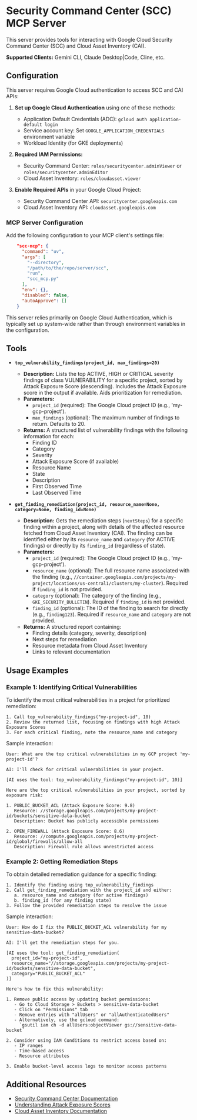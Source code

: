 # Security Command Center (SCC) MCP Server

This server provides tools for interacting with Google Cloud Security Command Center (SCC) and Cloud Asset Inventory (CAI).

**Supported Clients:** Gemini CLI, Claude Desktop|Code, Cline, etc.

## Configuration

This server requires Google Cloud authentication to access SCC and CAI APIs:

1. **Set up Google Cloud Authentication** using one of these methods:
   - Application Default Credentials (ADC): `gcloud auth application-default login`
   - Service account key: Set `GOOGLE_APPLICATION_CREDENTIALS` environment variable
   - Workload Identity (for GKE deployments)

2. **Required IAM Permissions:**
   - Security Command Center: `roles/securitycenter.adminViewer` or `roles/securitycenter.adminEditor`
   - Cloud Asset Inventory: `roles/cloudasset.viewer`

3. **Enable Required APIs** in your Google Cloud Project:
   - Security Command Center API: `securitycenter.googleapis.com`
   - Cloud Asset Inventory API: `cloudasset.googleapis.com`

### MCP Server Configuration

Add the following configuration to your MCP client's settings file:

```json
    "scc-mcp": {
      "command": "uv",
      "args": [
        "--directory",
        "/path/to/the/repo/server/scc",
        "run",
        "scc_mcp.py"
      ],
      "env": {},
      "disabled": false,
      "autoApprove": []
    }
```

This server relies primarily on Google Cloud Authentication, which is typically set up system-wide rather than through environment variables in the configuration.

## Tools

- **`top_vulnerability_findings(project_id, max_findings=20)`**
    - **Description:** Lists the top ACTIVE, HIGH or CRITICAL severity findings of class VULNERABILITY for a specific project, sorted by Attack Exposure Score (descending). Includes the Attack Exposure score in the output if available. Aids prioritization for remediation.
    - **Parameters:**
        - `project_id` (required): The Google Cloud project ID (e.g., 'my-gcp-project').
        - `max_findings` (optional): The maximum number of findings to return. Defaults to 20.
    - **Returns:** A structured list of vulnerability findings with the following information for each:
        - Finding ID
        - Category
        - Severity
        - Attack Exposure Score (if available)
        - Resource Name
        - State
        - Description
        - First Observed Time
        - Last Observed Time

- **`get_finding_remediation(project_id, resource_name=None, category=None, finding_id=None)`**
    - **Description:** Gets the remediation steps (`nextSteps`) for a specific finding within a project, along with details of the affected resource fetched from Cloud Asset Inventory (CAI). The finding can be identified either by its `resource_name` and `category` (for ACTIVE findings) or directly by its `finding_id` (regardless of state).
    - **Parameters:**
        - `project_id` (required): The Google Cloud project ID (e.g., 'my-gcp-project').
        - `resource_name` (optional): The full resource name associated with the finding (e.g., `//container.googleapis.com/projects/my-project/locations/us-central1/clusters/my-cluster`). Required if `finding_id` is not provided.
        - `category` (optional): The category of the finding (e.g., `GKE_SECURITY_BULLETIN`). Required if `finding_id` is not provided.
        - `finding_id` (optional): The ID of the finding to search for directly (e.g., `finding123`). Required if `resource_name` and `category` are not provided.
    - **Returns:** A structured report containing:
        - Finding details (category, severity, description)
        - Next steps for remediation
        - Resource metadata from Cloud Asset Inventory
        - Links to relevant documentation

## Usage Examples

### Example 1: Identifying Critical Vulnerabilities

To identify the most critical vulnerabilities in a project for prioritized remediation:

```
1. Call top_vulnerability_findings("my-project-id", 10)
2. Review the returned list, focusing on findings with high Attack Exposure Scores
3. For each critical finding, note the resource_name and category
```

Sample interaction:
```
User: What are the top critical vulnerabilities in my GCP project 'my-project-id'?

AI: I'll check for critical vulnerabilities in your project.

[AI uses the tool: top_vulnerability_findings("my-project-id", 10)]

Here are the top critical vulnerabilities in your project, sorted by exposure risk:

1. PUBLIC_BUCKET_ACL (Attack Exposure Score: 9.8)
   Resource: //storage.googleapis.com/projects/my-project-id/buckets/sensitive-data-bucket
   Description: Bucket has publicly accessible permissions

2. OPEN_FIREWALL (Attack Exposure Score: 8.6)
   Resource: //compute.googleapis.com/projects/my-project-id/global/firewalls/allow-all
   Description: Firewall rule allows unrestricted access
```

### Example 2: Getting Remediation Steps

To obtain detailed remediation guidance for a specific finding:

```
1. Identify the finding using top_vulnerability_findings
2. Call get_finding_remediation with the project_id and either:
   a. resource_name and category (for active findings)
   b. finding_id (for any finding state)
3. Follow the provided remediation steps to resolve the issue
```

Sample interaction:
```
User: How do I fix the PUBLIC_BUCKET_ACL vulnerability for my sensitive-data-bucket?

AI: I'll get the remediation steps for you.

[AI uses the tool: get_finding_remediation(
  project_id="my-project-id",
  resource_name="//storage.googleapis.com/projects/my-project-id/buckets/sensitive-data-bucket",
  category="PUBLIC_BUCKET_ACL"
)]

Here's how to fix this vulnerability:

1. Remove public access by updating bucket permissions:
   - Go to Cloud Storage > Buckets > sensitive-data-bucket
   - Click on "Permissions" tab
   - Remove entries with "allUsers" or "allAuthenticatedUsers"
   - Alternatively, use the gcloud command:
     `gsutil iam ch -d allUsers:objectViewer gs://sensitive-data-bucket`

2. Consider using IAM Conditions to restrict access based on:
   - IP ranges
   - Time-based access
   - Resource attributes

3. Enable bucket-level access logs to monitor access patterns
```

## Additional Resources

- [Security Command Center Documentation](https://cloud.google.com/security-command-center/docs)
- [Understanding Attack Exposure Scores](https://cloud.google.com/security-command-center/docs/concepts-attack-path-and-exposure-concepts)
- [Cloud Asset Inventory Documentation](https://cloud.google.com/asset-inventory/docs)
